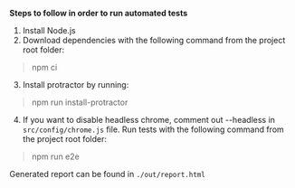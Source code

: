 **Steps to follow in order to run automated tests**

1. Install Node.js
2. Download dependencies with the following command from the project root folder:
> npm ci
3. Install protractor by running:
> npm run install-protractor
4. If you want to disable headless chrome, comment out --headless in `src/config/chrome.js` file.
   Run tests with the following command from the project root folder:
> npm run e2e

Generated report can be found in `./out/report.html`
